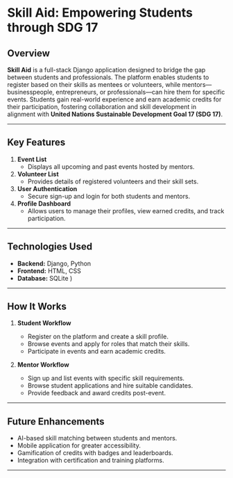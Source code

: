 
# **Skill Aid: Empowering Students through SDG 17**

## **Overview**
**Skill Aid** is a full-stack Django application designed to bridge the gap between students and professionals. The platform enables students to register based on their skills as mentees or volunteers, while mentors—businesspeople, entrepreneurs, or professionals—can hire them for specific events. Students gain real-world experience and earn academic credits for their participation, fostering collaboration and skill development in alignment with **United Nations Sustainable Development Goal 17 (SDG 17)**.

---

## **Key Features**
1. **Event List**  
   - Displays all upcoming and past events hosted by mentors.  
2. **Volunteer List**  
   - Provides details of registered volunteers and their skill sets.  
3. **User Authentication**  
   - Secure sign-up and login for both students and mentors.  
4. **Profile Dashboard**  
   - Allows users to manage their profiles, view earned credits, and track participation.  

---

## **Technologies Used**
- **Backend:** Django, Python  
- **Frontend:** HTML, CSS 
- **Database:**  SQLite )  

---

## **How It Works**
1. **Student Workflow**  
   - Register on the platform and create a skill profile.  
   - Browse events and apply for roles that match their skills.  
   - Participate in events and earn academic credits.  

2. **Mentor Workflow**  
   - Sign up and list events with specific skill requirements.  
   - Browse student applications and hire suitable candidates.  
   - Provide feedback and award credits post-event.
     
---

## **Future Enhancements**
- AI-based skill matching between students and mentors.  
- Mobile application for greater accessibility.  
- Gamification of credits with badges and leaderboards.  
- Integration with certification and training platforms.  

---

